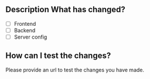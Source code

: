 ## Description What has changed? 
- [ ] Frontend 
- [ ] Backend 
- [ ] Server config 
## How can I test the changes? 
Please provide an url to test the changes you have made.
